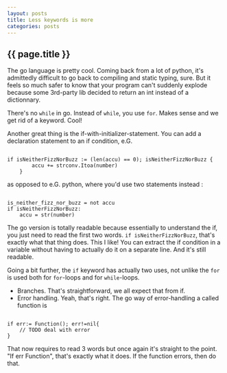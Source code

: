 ```yaml
---
layout: posts
title: Less keywords is more
categories: posts
---
```


<h2> {{ page.title }} </h2>

The go language is pretty cool. Coming back from a lot of python, it's admittedly difficult to go back to compiling and static typing, sure. But it feels so much safer to know that your program can't suddenly explode because some 3rd-party lib decided to return an int instead of a dictionnary.

<!-- more -->

There's no `while` in go. Instead of `while`, you use `for`. Makes sense and we get rid of a keyword. Cool!

Another great thing is the if-with-initializer-statement. You can add a declaration statement to an if condition, e.G.

<pre><code>
if isNeitherFizzNorBuzz := (len(accu) == 0); isNeitherFizzNorBuzz {
        accu += strconv.Itoa(number)
    }
</code></pre>

as opposed to e.G. python, where you'd use two statements instead :

<pre><code>
is_neither_fizz_nor_buzz = not accu
if isNeitherFizzNorBuzz:
    accu = str(number)
</code></pre>

The go version is totally readable because essentially to understand the if, you just need to read the first two words.
`if isNeitherFizzNorBuzz`, that's exactly what that thing does. This I like! You can extract the if condition in a variable without having to actually do it on a separate line. And it's still readable.

Going a bit further, the `if` keyword has actually two uses, not unlike the `for` is used both for `for`-loops and for `while`-loops.

* Branches. That's straightforward, we all expect that from if.
* Error handling. Yeah, that's right. The go way of error-handling a called function is

<pre><code>
if err:= Function(); err!=nil{
    // TODO deal with error
}
</code></pre>

That now requires to read 3 words but once again it's straight to the point.
"If err Function", that's exactly what it does. If the function errors, then do that.
